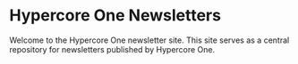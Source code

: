 # Hypercore One Newsletters

Welcome to the Hypercore One newsletter site. This site serves as a central repository for newsletters published by Hypercore One.
